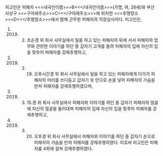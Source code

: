 피고인은 피해자 <<<내국인이름>>>B<<</내국인이름>>>(가명, 여, 28세)와 부산 사상구 <<<구아래주소>>>C<<</구아래주소>>>에 위치한 <<<추행장소>>>D<<</추행장소>>>에서 함께 근무한 피해자의 직장상사이다.
피고인은,
1. 2019. 2. 초순경 위 회사 사무실에서 일을 하고 있는 피해자의 뒤에 서서 피해자와 업무와 관련한 이야기를 하던 중 갑자기 고개를 돌려 피해자의 입에 자신의 입을 맞추어 피해자를 강제추행하고,
2. 2019. 2. 18. 오후시간경 위 회사 사무실에서 일을 하고 있는 피해자에게 다가가 피해자의 머리를 쓰다듬고 갑자기 옷 안으로 손을 넣어 피해자의 가슴을 만져 피해자를 강제추행하였으며,
3. 2019. 3. 15.경 위 회사 사무실에서 피해자와 이야기를 하던 중 갑자기 피해자의 얼굴에 자신의 얼굴을 들이대며 피해자의 입에 자신의 입을 맞추어 피해자를 강제추행하고,
4. 2019. 3. 20. 오후경 위 회사 사무실에서 피해자와 이야기를 하던 중 갑자기 손으로 피해자의 가슴을 만져 피해자를 강제추행하였다.
이로써 피고인은 피해자를 4회에 걸쳐 강제추행하였다.